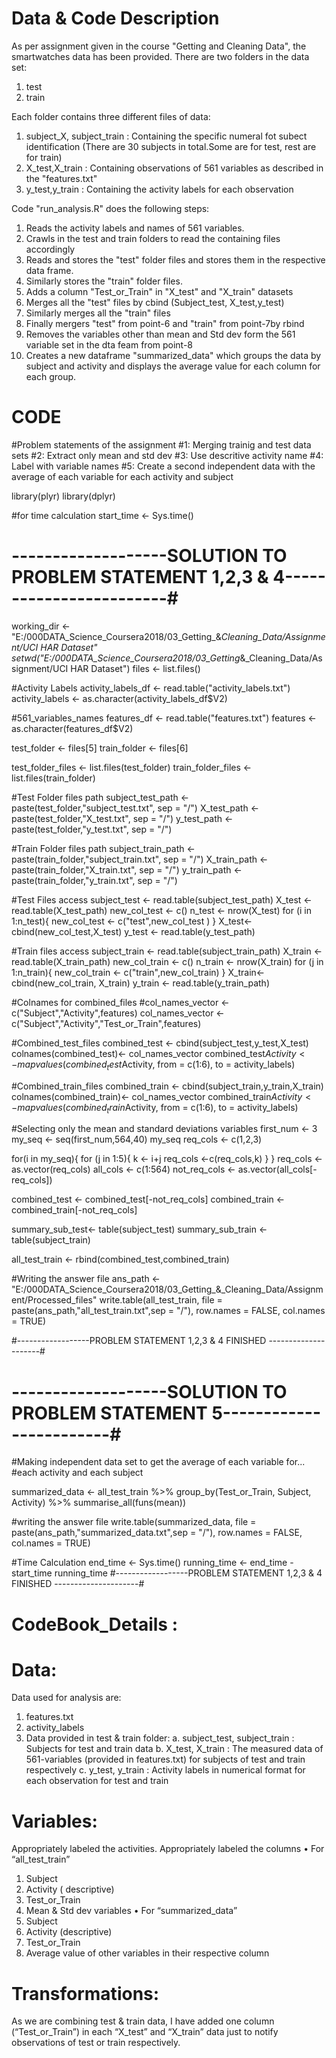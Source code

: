 # Data & Code Description 
As per assignment given in the course "Getting and Cleaning Data", the smartwatches data has been provided.
There are two folders in the data set:
1. test
2. train

Each folder contains three different files of data:
1. subject_X, subject_train : Containing the specific numeral fot subect identification (There are 30 subjects in total.Some are for test, rest are for train)
2. X_test,X_train : Containing observations of 561 variables as described in the "features.txt"
3. y_test,y_train : Containing the activity labels for each observation

Code "run_analysis.R" does the following steps:
1. Reads the activity labels and names of 561 variables.
2. Crawls in the test and train folders to read the containing files accordingly
3. Reads and stores the "test" folder files and stores them in the respective data frame.
4. Similarly stores the "train" folder files.
5. Adds a column "Test_or_Train" in "X_test" and "X_train" datasets
6. Merges all the "test" files by cbind (Subject_test, X_test,y_test) 
7. Similarly merges all the "train" files
8. Finally mergers "test"  from point-6 and "train" from point-7by rbind
9. Removes the variables other than mean and Std dev form the 561 variable set in the dta feam from point-8
10. Creates a new dataframe "summarized_data" which groups the data by subject and activity and displays the average value for each column for each group.

# CODE 
#Problem statements of the assignment
#1: Merging trainig and test data sets
#2: Extract only mean and std dev 
#3: Use descritive activity name
#4: Label with variable names
#5: Create a second independent data with the average of each variable for each activity and subject

library(plyr)
library(dplyr)

#for time calculation
start_time <- Sys.time()

# -------------------SOLUTION TO PROBLEM STATEMENT 1,2,3 & 4------------------------#

working_dir <- "E:/000DATA_Science_Coursera2018/03_Getting_&_Cleaning_Data/Assignment/UCI HAR Dataset"
setwd("E:/000DATA_Science_Coursera2018/03_Getting_&_Cleaning_Data/Assignment/UCI HAR Dataset")
files <- list.files()

#Activity Labels
activity_labels_df <- read.table("activity_labels.txt")
activity_labels <- as.character(activity_labels_df$V2)


#561_variables_names
features_df <- read.table("features.txt")
features <- as.character(features_df$V2)

test_folder <- files[5]
train_folder <- files[6]

test_folder_files <- list.files(test_folder)
train_folder_files <- list.files(train_folder)

#Test Folder files path
subject_test_path <- paste(test_folder,"subject_test.txt", sep = "/")
X_test_path <- paste(test_folder,"X_test.txt", sep = "/")
y_test_path <- paste(test_folder,"y_test.txt", sep = "/")

#Train Folder files path
subject_train_path <- paste(train_folder,"subject_train.txt", sep = "/")
X_train_path <- paste(train_folder,"X_train.txt", sep = "/")
y_train_path <- paste(train_folder,"y_train.txt", sep = "/")

#Test Files access
subject_test <- read.table(subject_test_path)
X_test <- read.table(X_test_path)
new_col_test <- c()
n_test <- nrow(X_test)
for (i in 1:n_test){
  new_col_test <- c("test",new_col_test )
}
X_test<- cbind(new_col_test,X_test)
y_test <- read.table(y_test_path)

#Train files access
subject_train <- read.table(subject_train_path)
X_train <- read.table(X_train_path)
new_col_train <- c()
n_train <- nrow(X_train)
for (j in 1:n_train){
  new_col_train <- c("train",new_col_train)
}
X_train<-cbind(new_col_train, X_train)
y_train <- read.table(y_train_path)


#Colnames for combined_files
#col_names_vector <- c("Subject","Activity",features)
 col_names_vector <- c("Subject","Activity","Test_or_Train",features)

#Combined_test_files
combined_test <- cbind(subject_test,y_test,X_test)
colnames(combined_test)<- col_names_vector
combined_test$Activity <- mapvalues(combined_test$Activity, from = c(1:6), to = activity_labels)


#Combined_train_files
combined_train <- cbind(subject_train,y_train,X_train)
colnames(combined_train)<- col_names_vector
combined_train$Activity <- mapvalues(combined_train$Activity, from = c(1:6), to = activity_labels)


#Selecting only the mean and standard deviations variables
first_num <- 3
my_seq <- seq(first_num,564,40)
my_seq
req_cols <- c(1,2,3)

for(i in my_seq){
  for (j in 1:5){
    k <- i+j
  req_cols <-c(req_cols,k)
  }
}
req_cols <- as.vector(req_cols)
all_cols <- c(1:564)
not_req_cols <- as.vector(all_cols[-req_cols])

combined_test <- combined_test[-not_req_cols]
combined_train <- combined_train[-not_req_cols]

summary_sub_test<- table(subject_test)
summary_sub_train <- table(subject_train)

all_test_train <- rbind(combined_test,combined_train)

#Writing the answer file
ans_path <- "E:/000DATA_Science_Coursera2018/03_Getting_&_Cleaning_Data/Assignment/Processed_files"
write.table(all_test_train, file = paste(ans_path,"all_test_train.txt",sep = "/"), row.names = FALSE, col.names = TRUE)

#------------------PROBLEM STATEMENT 1,2,3 & 4 FINISHED ---------------------#

# -------------------SOLUTION TO PROBLEM STATEMENT 5------------------------#

#Making independent data set to get the average of each variable for... 
#each activity and each subject

summarized_data <- all_test_train %>% group_by(Test_or_Train, Subject, Activity) %>% summarise_all(funs(mean))

#writing the answer file
write.table(summarized_data, file = paste(ans_path,"summarized_data.txt",sep = "/"), row.names = FALSE, col.names = TRUE)

#Time Calculation
end_time <- Sys.time()
running_time <- end_time - start_time
running_time
#------------------PROBLEM STATEMENT 1,2,3 & 4 FINISHED ---------------------#


# CodeBook_Details :

# Data:
Data used for analysis are:
1.	features.txt
2.	activity_labels
3.	Data provided in test & train folder:
a.	subject_test, subject_train : Subjects for test and train data
b.	X_test, X_train : The measured data of 561-variables (provided in features.txt) for subjects of test and train respectively
c.	y_test, y_train : Activity labels in numerical format for each observation for test and train

# Variables:
Appropriately labeled the activities. Appropriately labeled the columns
•	For “all_test_train”
1.	Subject
2.	Activity ( descriptive) 
3.	Test_or_Train
4.	Mean & Std dev variables
•	For “summarized_data”
1.	Subject
2.	Activity (descriptive)
3.	Test_or_Train
4.	Average value of other variables in their respective column

# Transformations:
As we are combining test & train data, I have added one column (“Test_or_Train”)  in each “X_test” and “X_train” data just to notify observations of test or train respectively.


